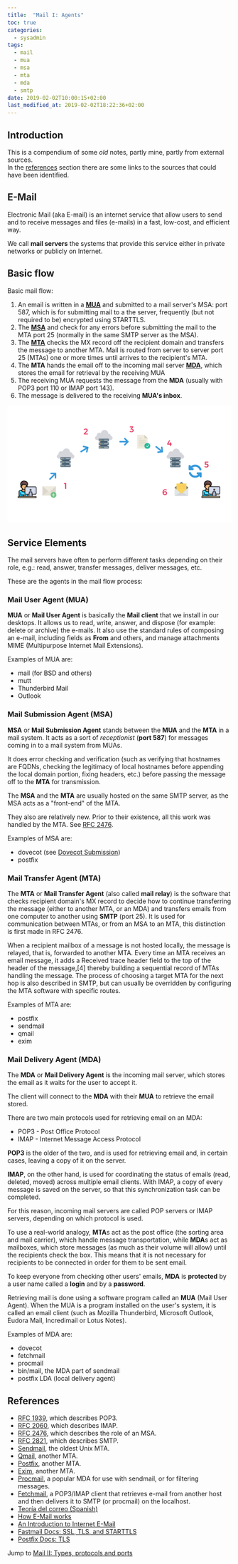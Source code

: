```yaml
---
title:  "Mail I: Agents"
toc: true
categories: 
  - sysadmin
tags:
  - mail
  - mua
  - msa
  - mta
  - mda
  - smtp
date: 2019-02-02T10:00:15+02:00
last_modified_at: 2019-02-02T18:22:36+02:00
---
```


## Introduction
This is a compendium of some _old_ notes, partly mine, partly from external sources.  
In the [references](#references) section there are some links to the sources that could have been identified.

## E-Mail

Electronic Mail (aka E-mail) is an internet service that allow users to send and to receive messages and files (e-mails) in a fast, low-cost, and efficient way.

We call **mail servers** the systems that provide this service either in private networks or publicly on Internet.

## Basic flow

Basic mail flow:
1. An email is written in a [**MUA**](#mua) and submitted to a mail server's MSA: port 587, which is for submitting mail to a the server, frequently (but not required to be) encrypted using STARTTLS.
2. The [**MSA**](#msa) and check for any errors before submitting the mail to the MTA port 25 (normally in the same SMTP server as the MSA).
3. The [**MTA**](#mta) checks the MX record off the recipient domain and transfers the message to another MTA. Mail is routed from server to server port 25 (MTAs) one or more times until arrives to the recipient's MTA.
4. The **MTA** hands the email off to the incoming mail server [**MDA**](#mda), which stores the email for retrieval by the receiving MUA
5. The receiving MUA requests the message from the **MDA** (usually with POP3 port 110 or IMAP port 143).
6. The message is delivered to the receiving **MUA's inbox**.

![Mail](/assets/images/smtp-transfer-steps.png)

## Service Elements

The mail servers have often to perform different tasks depending on their role, e.g.: read, answer, transfer messages, deliver messages, etc.

These are the agents in the mail flow process:

### <a name="mua"></a>Mail User Agent (MUA)

**MUA** or **Mail User Agent** is basically the **Mail client** that we install in our desktops. It allows us to read, write, answer, and dispose (for example: delete or archive) the e-mails. It also use the standard rules of composing an e-mail, including fields as **From** and others, and manage attachments MIME (Multipurpose Internet Mail Extensions).

Examples of MUA are:
* mail (for BSD and others)
* mutt
* Thunderbird Mail
* Outlook

### <a name="msa"></a>Mail Submission Agent (MSA)

**MSA** or **Mail Submission Agent** stands between the **MUA** and the **MTA** in a mail system. It acts as a sort of _receptionist_ (**port 587**) for messages coming in to a mail system from MUAs.

It does error checking and verification (such as verifying that hostnames are FQDNs, checking the legitimacy of local hostnames before appending the local domain portion, fixing headers, etc.) before passing the message off to the **MTA** for transmission.

The **MSA** and the **MTA** are usually hosted on the same SMTP server, as the MSA acts as a "front-end" of the MTA.

They also are relatively new. Prior to their existence, all this work was handled by the MTA. See [RFC 2476](https://tools.ietf.org/html/rfc6409).

Examples of MSA are:
* dovecot (see [Dovecot Submission](https://doc.dovecot.org/admin_manual/submission_server/))
* postfix

### <a name="mta"></a>Mail Transfer Agent (MTA)

The **MTA** or **Mail Transfer Agent** (also called **mail relay**) is the software that checks recipient domain's MX record to decide how to continue transferring the message (either to another MTA, or an MDA) and transfers emails from one computer to another using **SMTP** (port 25). It is used for communication between MTAs, or from an MSA to an MTA, this distinction is first made in RFC 2476.

When a recipient mailbox of a message is not hosted locally, the message is relayed, that is, forwarded to another MTA. Every time an MTA receives an email message, it adds a Received trace header field to the top of the header of the message,[4] thereby building a sequential record of MTAs handling the message. The process of choosing a target MTA for the next hop is also described in SMTP, but can usually be overridden by configuring the MTA software with specific routes.

Examples of MTA are:
* postfix
* sendmail
* qmail
* exim

### <a name="mda"></a>Mail Delivery Agent (MDA)

The **MDA** or **Mail Delivery Agent** is the incoming mail server, which stores the email as it waits for the user to accept it.

The client will connect to the **MDA** with their **MUA** to retrieve the email stored.

There are two main protocols used for retrieving email on an MDA:
* POP3 - Post Office Protocol
* IMAP - Internet Message Access Protocol

**POP3** is the older of the two, and is used for retrieving email and, in certain cases, leaving a copy of it on the server.

**IMAP**, on the other hand, is used for coordinating the status of emails (read, deleted, moved) across multiple email clients. With IMAP, a copy of every message is saved on the server, so that this synchronization task can be completed.

For this reason, incoming mail servers are called POP servers or IMAP servers, depending on which protocol is used.

To use a real-world analogy, **MTA**s act as the post office (the sorting area and mail carrier), which handle message transportation, while **MDA**s act as mailboxes, which store messages (as much as their volume will allow) until the recipients check the box. This means that it is not necessary for recipients to be connected in order for them to be sent email.

To keep everyone from checking other users' emails, **MDA** is **protected** by a user name called a **login** and by a **password**.

Retrieving mail is done using a software program called an **MUA** (Mail User Agent). When the MUA is a program installed on the user's system, it is called an email client (such as Mozilla Thunderbird, Microsoft Outlook, Eudora Mail, Incredimail or Lotus Notes).

Examples of MDA are:
* dovecot
* fetchmail
* procmail
* bin/mail, the MDA part of sendmail
* postfix LDA (local delivery agent)

## <a name="references"></a>References

* [RFC 1939](http://www.faqs.org/rfcs/rfc1939.html), which describes POP3.
* [RFC 2060](http://www.faqs.org/rfcs/rfc2060.html), which describes IMAP.
* [RFC 2476](http://www.faqs.org/rfcs/rfc2476.html), which describes the role of an MSA.
* [RFC 2821](http://www.faqs.org/rfcs/rfc2821.html), which describes SMTP.
* [Sendmail](http://www.sendmail.org/), the oldest Unix MTA.
* [Qmail](http://www.qmail.org/), another MTA.
* [Postfix](http://www.postfix.org/), another MTA.
* [Exim](http://www.exim.org/), another MTA.
* [Procmail](http://www.procmail.org/), a popular MDA for use with sendmail, or for filtering messages.
* [Fetchmail](http://catb.org/~esr/fetchmail/), a POP3/IMAP client that retrieves e-mail from another host and then delivers it to SMTP (or procmail) on the localhost.
* [Teoría del correo (Spanish)](https://cursosasir.files.wordpress.com/2014/06/teoria_correo.pdf)
* [How E-Mail works](https://howto.lintel.in/how-does-email-work/)
* [An Introduction to Internet E-Mail](http://wooledge.org/~greg/mail.html)
* [Fastmail Docs: SSL, TLS, and STARTTLS](https://www.fastmail.com/help/technical/ssltlsstarttls.html)
* [Postfix Docs: TLS](http://www.postfix.org/TLS_README.html)


Jump to [Mail II: Types, protocols and ports](/sysadmin/mail-ii-types-protocols-and-ports)